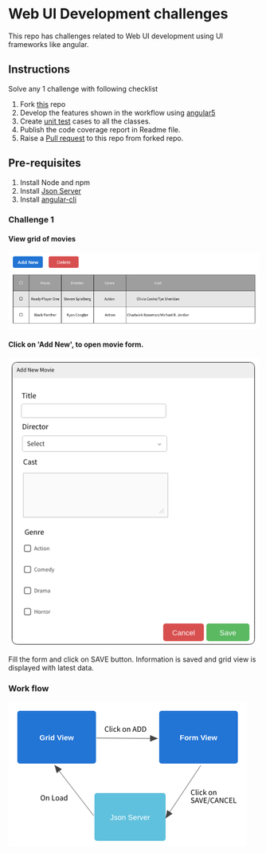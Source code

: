 # Web UI Development challenges
This repo has challenges related to Web UI development using UI frameworks like angular.

## Instructions 
Solve any 1 challenge with following checklist
1. Fork [this](https://github.com/programming-skill-tests/front-end) repo
2. Develop the features shown in the workflow using [angular5](https://angular.io/guide/quickstart)
3. Create [unit test](https://angular.io/guide/testing) cases to all the classes.
4. Publish the code coverage report in Readme file.
5. Raise a [Pull request](https://help.github.com/articles/creating-a-pull-request-from-a-fork/) to this repo from forked repo.

## Pre-requisites
1. Install Node and npm
2. Install [Json Server](https://github.com/typicode/json-server)
3. Install [angular-cli](https://cli.angular.io/)

### Challenge 1
#### View grid of movies
![Page-1](challenge1/page1.png)
#### Click on 'Add New', to open movie form.
![Page-2](challenge1/page2.png)

Fill the form and click on SAVE button. Information is saved and grid view is displayed with latest data.

### Work flow
![Workflow](challenge1/workflow.png)
